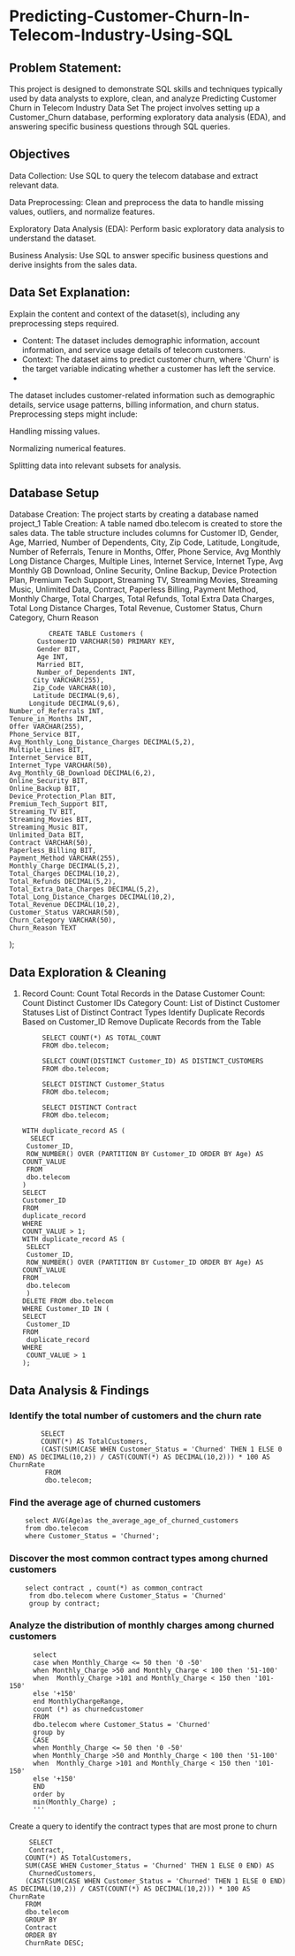 # Predicting-Customer-Churn-In-Telecom-Industry-Using-SQL
## Problem Statement:
This project is designed to demonstrate SQL skills and techniques typically used by data analysts to explore, clean, and analyze
Predicting Customer Churn in Telecom Industry Data Set The project involves setting up a Customer_Churn database, performing exploratory data analysis (EDA), and answering specific business questions through SQL queries.

## Objectives
Data Collection: Use SQL to query the telecom database and extract relevant data.

Data Preprocessing: Clean and preprocess the data to handle missing values, outliers, and normalize features.


Exploratory Data Analysis (EDA): Perform basic exploratory data analysis to understand the dataset.

Business Analysis: Use SQL to answer specific business questions and derive insights from the sales data.

## Data Set Explanation:
Explain the content and context of the dataset(s), including any preprocessing steps required.

- Content: The dataset includes demographic information, account information, and service usage details of telecom customers.
- Context: The dataset aims to predict customer churn, where 'Churn' is the target variable indicating whether a customer has left the service.
- 
The dataset includes customer-related information such as demographic details, service usage patterns, billing information, and churn status. Preprocessing steps might include:

Handling missing values.

Normalizing numerical features.

Splitting data into relevant subsets for analysis.

## Database Setup 
Database Creation: The project starts by creating a database named project_1
Table Creation: A table named dbo.telecom  is created to store the sales data. The table structure includes columns for Customer ID, Gender, Age, Married, Number of Dependents, City, Zip Code, Latitude, Longitude, Number of Referrals, Tenure in Months, Offer, Phone Service, Avg Monthly Long Distance Charges, Multiple Lines, Internet Service, Internet Type, Avg Monthly GB Download, Online Security, Online Backup, Device Protection Plan, Premium Tech Support, Streaming TV, Streaming Movies, Streaming Music, Unlimited Data, Contract, Paperless Billing, Payment Method, Monthly Charge, Total Charges, Total Refunds, Total Extra Data Charges, Total Long Distance Charges, Total Revenue, Customer Status, Churn Category, Churn Reason

              CREATE TABLE Customers (
           CustomerID VARCHAR(50) PRIMARY KEY,
           Gender BIT,
           Age INT,
           Married BIT,
           Number_of_Dependents INT,
          City VARCHAR(255),
          Zip_Code VARCHAR(10),
          Latitude DECIMAL(9,6),
         Longitude DECIMAL(9,6),
    Number_of_Referrals INT,
    Tenure_in_Months INT,
    Offer VARCHAR(255),
    Phone_Service BIT,
    Avg_Monthly_Long_Distance_Charges DECIMAL(5,2),
    Multiple_Lines BIT,
    Internet_Service BIT,
    Internet_Type VARCHAR(50),
    Avg_Monthly_GB_Download DECIMAL(6,2),
    Online_Security BIT,
    Online_Backup BIT,
    Device_Protection_Plan BIT,
    Premium_Tech_Support BIT,
    Streaming_TV BIT,
    Streaming_Movies BIT,
    Streaming_Music BIT,
    Unlimited_Data BIT,
    Contract VARCHAR(50),
    Paperless_Billing BIT,
    Payment_Method VARCHAR(255),
    Monthly_Charge DECIMAL(5,2),
    Total_Charges DECIMAL(10,2),
    Total_Refunds DECIMAL(5,2),
    Total_Extra_Data_Charges DECIMAL(5,2),
    Total_Long_Distance_Charges DECIMAL(10,2),
    Total_Revenue DECIMAL(10,2),
    Customer_Status VARCHAR(50),
    Churn_Category VARCHAR(50),
    Churn_Reason TEXT

);

## Data Exploration & Cleaning
1. Record Count: Count Total Records in the Datase
   Customer Count: Count Distinct Customer IDs
   Category Count: List of Distinct Customer Statuses
                   List of Distinct Contract Types
   Identify Duplicate Records Based on Customer_ID
   Remove Duplicate Records from the Table


            SELECT COUNT(*) AS TOTAL_COUNT 
            FROM dbo.telecom;

            SELECT COUNT(DISTINCT Customer_ID) AS DISTINCT_CUSTOMERS 
            FROM dbo.telecom;

            SELECT DISTINCT Customer_Status 
            FROM dbo.telecom;

            SELECT DISTINCT Contract 
            FROM dbo.telecom;

       WITH duplicate_record AS (
         SELECT 
        Customer_ID,
        ROW_NUMBER() OVER (PARTITION BY Customer_ID ORDER BY Age) AS     COUNT_VALUE 
        FROM 
        dbo.telecom
       )   
       SELECT 
       Customer_ID
       FROM 
       duplicate_record 
       WHERE 
       COUNT_VALUE > 1;
       WITH duplicate_record AS (
        SELECT 
        Customer_ID,
        ROW_NUMBER() OVER (PARTITION BY Customer_ID ORDER BY Age) AS     COUNT_VALUE 
       FROM 
        dbo.telecom
        )
       DELETE FROM dbo.telecom
       WHERE Customer_ID IN (
       SELECT 
        Customer_ID
       FROM 
        duplicate_record 
       WHERE 
        COUNT_VALUE > 1
       );



## Data Analysis & Findings
### Identify the total number of customers and the churn rate


            SELECT 
            COUNT(*) AS TotalCustomers, 
            (CAST(SUM(CASE WHEN Customer_Status = 'Churned' THEN 1 ELSE 0 END) AS DECIMAL(10,2)) / CAST(COUNT(*) AS DECIMAL(10,2))) * 100 AS ChurnRate 
             FROM 
             dbo.telecom;

### Find the average age of churned customers

        select AVG(Age)as the_average_age_of_churned_customers
		from dbo.telecom 
		where Customer_Status = 'Churned';

### Discover the most common contract types among churned customers

        select contract , count(*) as common_contract 
		 from dbo.telecom where Customer_Status = 'Churned' 
		 group by contract;
### Analyze the distribution of monthly charges among churned customers

	      select 
	      case when Monthly_Charge <= 50 then '0 -50'
	      when Monthly_Charge >50 and Monthly_Charge < 100 then '51-100'
		  when  Monthly_Charge >101 and Monthly_Charge < 150 then '101-150'
		  else '+150'
		  end MonthlyChargeRange,
		  count (*) as churnedcustomer 
		  FROM 
          dbo.telecom where Customer_Status = 'Churned'
	      group by 
	      CASE
	      when Monthly_Charge <= 50 then '0 -50'
	      when Monthly_Charge >50 and Monthly_Charge < 100 then '51-100'
		  when  Monthly_Charge >101 and Monthly_Charge < 150 then '101-150'
		  else '+150'
		  END
	      order by 
	      min(Monthly_Charge) ;
          '''
Create a query to identify the contract types that are most prone to churn
       
         SELECT 
         Contract, 
        COUNT(*) AS TotalCustomers, 
        SUM(CASE WHEN Customer_Status = 'Churned' THEN 1 ELSE 0 END) AS  
         ChurnedCustomers,
        (CAST(SUM(CASE WHEN Customer_Status = 'Churned' THEN 1 ELSE 0 END) AS DECIMAL(10,2)) / CAST(COUNT(*) AS DECIMAL(10,2))) * 100 AS ChurnRate
        FROM 
        dbo.telecom
        GROUP BY 
        Contract
        ORDER BY 
        ChurnRate DESC;




